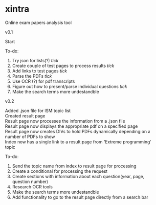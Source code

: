 # xintra

Online exam papers analysis tool

v0.1

Start 

To-do:
  1. Try json for lists(?) *tick*
  2. Create couple of test pages to process results *tick*
  3. Add links to test pages *tick*
  4. Parse the PDFs *tick*
  5. Use OCR (?) for pdf transcripts
  6. Figure out how to present/parse individual questions *tick*
  7. Make the search terms more undestandble 

v0.2

Added .json file for ISM topic list  
Created result page  
Result page now processes the information from a .json file  
Result page now displays the appropriate pdf on a specified page  
Result page now creates DIVs to hold PDFs dynamically depending on a number of PDFs to show  
Index now has a single link to a result page from 'Extreme programming' topic  


To-do:
  1. Send the topic name from index to result page for processing
  2. Create a conditional for processing the request
  3. Create sections with information about each question(year, page, question number)  
  4. Research OCR tools  
  5. Make the search terms more undestandble 
  6. Add functionality to go to the result page directly from a search bar

